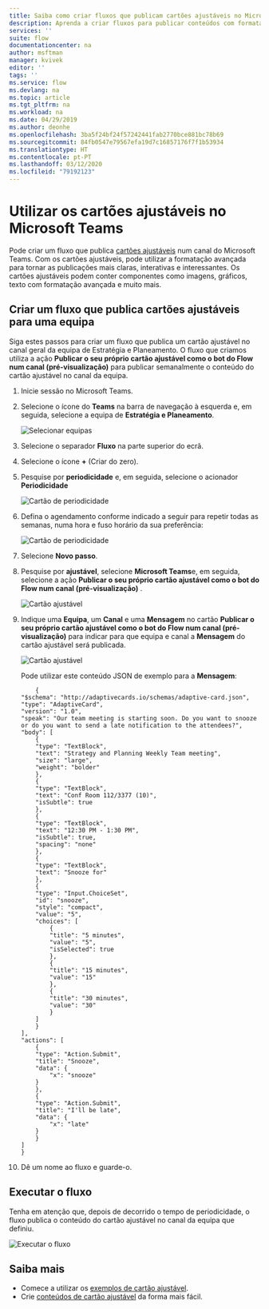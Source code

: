 ```yaml
---
title: Saiba como criar fluxos que publicam cartões ajustáveis no Microsoft Teams | Microsoft Docs
description: Aprenda a criar fluxos para publicar conteúdos com formatação avançada com cartões ajustáveis no Microsoft Teams.
services: ''
suite: flow
documentationcenter: na
author: msftman
manager: kvivek
editor: ''
tags: ''
ms.service: flow
ms.devlang: na
ms.topic: article
ms.tgt_pltfrm: na
ms.workload: na
ms.date: 04/29/2019
ms.author: deonhe
ms.openlocfilehash: 3ba5f24bf24f57242441fab2770bce881bc78b69
ms.sourcegitcommit: 84fb0547e79567efa19d7c16857176f7f1b53934
ms.translationtype: HT
ms.contentlocale: pt-PT
ms.lasthandoff: 03/12/2020
ms.locfileid: "79192123"
---
```

<!--from editor: I notice that adaptive cards is capitalized on the page opened by the link in the first paragraph. But the screenshots in this file don't show it being capitalized. So I'm unsure if it should change.-->


# <a name="use-adaptive-cards-in-microsoft-teams"></a>Utilizar os cartões ajustáveis no Microsoft Teams


Pode criar um fluxo que publica [cartões ajustáveis](https://adaptivecards.io) num canal do Microsoft Teams. Com os cartões ajustáveis, pode utilizar a formatação avançada para tornar as publicações mais claras, interativas e interessantes. Os cartões ajustáveis podem conter componentes como imagens, gráficos, texto com formatação avançada e muito mais.

## <a name="create-a-flow-that-posts-adaptive-cards-to-a-team"></a>Criar um fluxo que publica cartões ajustáveis para uma equipa

Siga estes passos para criar um fluxo que publica um cartão ajustável no canal geral da equipa de Estratégia e Planeamento. O fluxo que criamos utiliza a ação **Publicar o seu próprio cartão ajustável como o bot do Flow num canal (pré-visualização)** para publicar semanalmente o conteúdo do cartão ajustável no canal da equipa.

1. Inicie sessão no Microsoft Teams.
1. Selecione o ícone do **Teams** na barra de navegação à esquerda e, em seguida, selecione a equipa de **Estratégia e Planeamento**.

    ![Selecionar equipas](media/create-adaptive-cards-teams/select-teams-team.png)

1. Selecione o separador **Fluxo** na parte superior do ecrã.
1. Selecione o ícone **+** (Criar do zero).
1. Pesquise por **periodicidade** e, em seguida, selecione o acionador **Periodicidade**

    ![Cartão de periodicidade](media/create-adaptive-cards-teams/select-recurrence.png)

1. Defina o agendamento conforme indicado a seguir para repetir todas as semanas, numa hora e fuso horário da sua preferência:
    
    ![Cartão de periodicidade](media/create-adaptive-cards-teams/recurrence-card.png)
    
1. Selecione **Novo passo**.
1. Pesquise por **ajustável**, selecione **Microsoft Teams**e, em seguida, selecione a ação **Publicar o seu próprio cartão ajustável como o bot do Flow num canal (pré-visualização)** .

   ![Cartão ajustável](media/create-adaptive-cards-teams/select-adaptive-post-message-action.png)

1. Indique uma **Equipa**, um **Canal** e uma **Mensagem** no cartão **Publicar o seu próprio cartão ajustável como o bot do Flow num canal (pré-visualização)** para indicar para que equipa e canal a **Mensagem** do cartão ajustável será publicada.

   ![Cartão ajustável](media/create-adaptive-cards-teams/adaptive-card-message.png)

   Pode utilizar este conteúdo JSON de exemplo para a **Mensagem**:

    ````
        {
    "$schema": "http://adaptivecards.io/schemas/adaptive-card.json",
    "type": "AdaptiveCard",
    "version": "1.0",
    "speak": "Our team meeting is starting soon. Do you want to snooze  or do you want to send a late notification to the attendees?",
    "body": [
        {
        "type": "TextBlock",
        "text": "Strategy and Planning Weekly Team meeting",
        "size": "large",
        "weight": "bolder"
        },
        {
        "type": "TextBlock",
        "text": "Conf Room 112/3377 (10)",
        "isSubtle": true
        },
        {
        "type": "TextBlock",
        "text": "12:30 PM - 1:30 PM",
        "isSubtle": true,
        "spacing": "none"
        },
        {
        "type": "TextBlock",
        "text": "Snooze for"
        },
        {
        "type": "Input.ChoiceSet",
        "id": "snooze",
        "style": "compact",
        "value": "5",
        "choices": [
            {
            "title": "5 minutes",
            "value": "5",
            "isSelected": true
            },
            {
            "title": "15 minutes",
            "value": "15"
            },
            {
            "title": "30 minutes",
            "value": "30"
            }
        ]
        }
    ],
    "actions": [
        {
        "type": "Action.Submit",
        "title": "Snooze",
        "data": {
            "x": "snooze"
        }
        },
        {
        "type": "Action.Submit",
        "title": "I'll be late",
        "data": {
            "x": "late"
        }
        }
    ]
    }
    ````


1. Dê um nome ao fluxo e guarde-o.


## <a name="run-the-flow"></a>Executar o fluxo

Tenha em atenção que, depois de decorrido o tempo de periodicidade, o fluxo publica o conteúdo do cartão ajustável no canal da equipa que definiu.

![Executar o fluxo](media/create-adaptive-cards-teams/flow-run-result.png)

## <a name="learn-more"></a>Saiba mais

- Comece a utilizar os [exemplos de cartão ajustável](https://adaptivecards.io/samples/).
- Crie [conteúdos de cartão ajustável](https://adaptivecards.io) da forma mais fácil.



